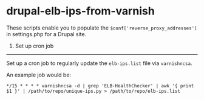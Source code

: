 drupal-elb-ips-from-varnish
===========================

These scripts enable you to populate the `$conf['reverse_proxy_addresses']` in settings.php for a Drupal site.

1. Set up cron job
------------------

Set up a cron job to regularly update the `elb-ips.list` file via `varnishncsa`.

An example job would be:

```
*/15 * * * * varnishncsa -d | grep 'ELB-HealthChecker' | awk '{ print $1 }' | /path/to/repo/unique-ips.py > /path/to/repo/elb-ips.list
```
